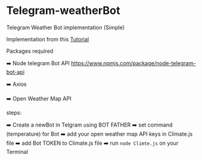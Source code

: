 # Telegram-weatherBot

Telegram Weather Bot implementation (Simple)

Implementation from this [Tutorial](https://chatbotslife.com/how-to-write-the-weather-telegram-bot-using-node-5d8efdd46d22)

Packages required

➡️ Node telegram Bot API <https://www.npmjs.com/package/node-telegram-bot-api>

➡️ Axios

➡️ Open Weather Map API

steps:

➡️ Create a newBot in Telgram using BOT FATHER
➡️ set command (temperature) for Bot
➡️ add your open weather map API keys in Climate.js file
➡️ add Bot TOKEN to Climate.js file
➡️ run ```node Climte.js``` on your Terminal
